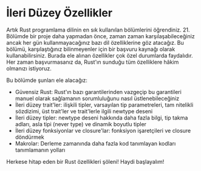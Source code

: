 # İleri Düzey Özellikler

Artık Rust programlama dilinin en sık kullanılan bölümlerini öğrendiniz. 21. Bölümde bir proje daha yapmadan önce, zaman zaman karşılaşabileceğiniz ancak her gün kullanmayacağınız bazı dil özelliklerine göz atacağız. Bu bölümü, karşılaştığınız bilinmeyenler için bir başvuru kaynağı olarak kullanabilirsiniz. Burada ele alınan özellikler çok özel durumlarda faydalıdır. Her zaman başvurmasanız da, Rust'ın sunduğu tüm özelliklere hâkim olmanızı istiyoruz.

Bu bölümde şunları ele alacağız:

- Güvensiz Rust: Rust'ın bazı garantilerinden vazgeçip bu garantileri manuel olarak sağlamanın sorumluluğunu nasıl üstlenebileceğiniz
- İleri düzey trait'ler: ilişkili tipler, varsayılan tip parametreleri, tam nitelikli sözdizimi, üst trait'ler ve trait'lerle ilgili newtype deseni
- İleri düzey tipler: newtype deseni hakkında daha fazla bilgi, tip takma adları, asla tipi (never type) ve dinamik boyutlu tipler
- İleri düzey fonksiyonlar ve closure'lar: fonksiyon işaretçileri ve closure döndürmek
- Makrolar: Derleme zamanında daha fazla kod tanımlayan kodları tanımlamanın yolları

Herkese hitap eden bir Rust özellikleri şöleni! Haydi başlayalım!
